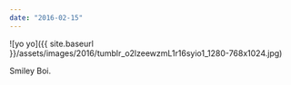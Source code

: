 ```yaml
---
date: "2016-02-15"
---
```


![yo yo]({{ site.baseurl }}/assets/images/2016/tumblr_o2lzeewzmL1r16syio1_1280-768x1024.jpg)

Smiley Boi.
